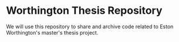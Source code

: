 # Worthington Thesis Repository

We will use this repository to share and archive code related to Eston Worthington's master's thesis project.
